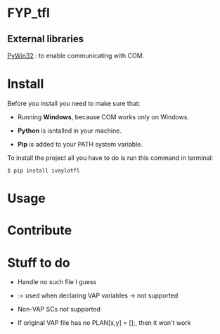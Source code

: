 # FYP_tfl

## External libraries

[PyWin32](https://sourceforge.net/projects/pywin32) : to enable communicating with COM.

# Install
Before you install you need to make sure that:

* Running <b>Windows</b>, because COM works only on Windows.

* <b>Python</b> is isntalled in your machine.

* <b>Pip</b> is added to your PATH system variable.

To install the project all you have to do is run this command in terminal:

```
$ pip install ivaylotfl
```

# Usage

# Contribute

# Stuff to do

- Handle no such file I guess

- := used when declaring VAP variables -> not supported

- Non-VAP SCs not supported

- If original VAP file has no PLAN[x,y] = [];, then it won't work
